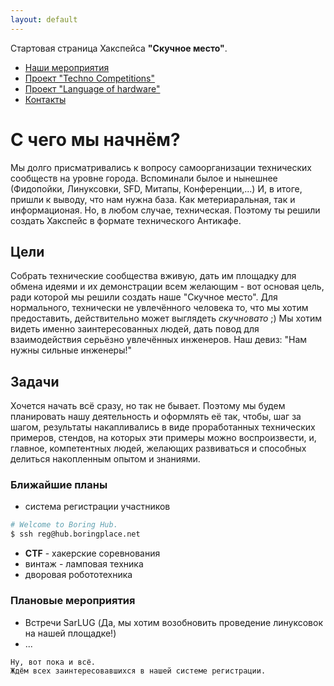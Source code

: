 ```yaml
---
layout: default
---
```


Стартовая страница Хакспейса **"Скучное место"**.

* [Наши мероприятия](events)
* [Проект "Techno Competitions"](robotics)
* [Проект "Language of hardware"](language-of-hardware)
* [Контакты](contacts)

# [](#header-1)С чего мы начнём?

Мы долго присматривались к вопросу самоорганизации технических сообществ на уровне города. Вспоминали былое и нынешнее (Фидопойки, Линуксовки, SFD, Митапы, Конференции,...)
И, в итоге, пришли к выводу, что нам нужна база. Как метериаральная, так и информационая. Но, в любом случае, техническая. Поэтому ты решили создать Хакспейс в формате технического Антикафе.

## [](#header-2)Цели

Собрать технические сообщества вживую, дать им площадку для обмена идеями и их демонстрации всем желающим - вот основая цель, ради которой мы решили создать наше "Скучное место".
Для нормального, технически не увлечённого человека то, что мы хотим предоставить, действительно может выглядеть *скучновато* ;)
Мы хотим видеть именно заинтересованных людей, дать повод для взаимодействия серьёзно увлечённых инженеров.
Наш девиз: "Нам нужны сильные инженеры!"

## [](#header-3)Задачи

Хочется начать всё сразу, но так не бывает. Поэтому мы будем планировать нашу деятельность и оформлять её так, чтобы, шаг за шагом, результаты накапливались в виде проработанных технических примеров,
стендов, на которых эти примеры можно воспроизвести, и, главное, компетентных людей, желающих развиваться и способных делиться накопленным опытом и знаниями.

### [](#header-6)Ближайшие планы

* система регистрации участников
```bash
# Welcome to Boring Hub.
$ ssh reg@hub.boringplace.net
```
* **CTF** - хакерские соревнования
* винтаж - ламповая техника
* дворовая робототехника

### [](#header-7)Плановые мероприятия

* Встречи SarLUG (Да, мы хотим возобновить проведение линуксовок на нашей площадке!)
* ...

```
Ну, вот пока и всё.
Ждём всех заинтересовавшихся в нашей системе регистрации.
```
